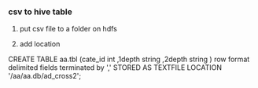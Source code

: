 ### csv to hive table 

1. put csv file to a folder on hdfs


2. add location

CREATE TABLE aa.tbl
(cate_id int
,1depth	 string
,2depth	string
) row format delimited fields terminated by ',' STORED AS TEXTFILE LOCATION '/aa/aa.db/ad_cross2';
